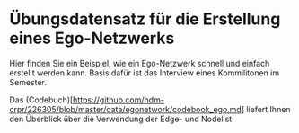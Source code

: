# Übungsdatensatz für die Erstellung eines Ego-Netzwerks

Hier finden Sie ein Beispiel, wie ein Ego-Netzwerk schnell und einfach erstellt werden kann. Basis dafür ist das Interview eines Kommilitonen im Semester.

Das (Codebuch)[https://github.com/hdm-crpr/226305/blob/master/data/egonetwork/codebook_ego.md] liefert Ihnen den Überblick über die Verwendung der Edge- und Nodelist. 
